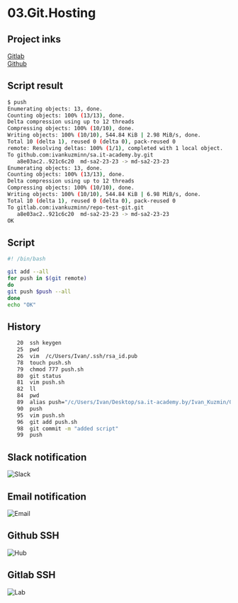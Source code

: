 # **03.Git.Hosting**

## **Project inks**
[Gitlab](https://gitlab.com/ivankuzminn/repo-test-git)<br>
[Github](https://github.com/ivankuzminn/sa.it-academy.by)

## **Script result**
```bash
$ push
Enumerating objects: 13, done.
Counting objects: 100% (13/13), done.
Delta compression using up to 12 threads
Compressing objects: 100% (10/10), done.
Writing objects: 100% (10/10), 544.84 KiB | 2.98 MiB/s, done.
Total 10 (delta 1), reused 0 (delta 0), pack-reused 0
remote: Resolving deltas: 100% (1/1), completed with 1 local object.
To github.com:ivankuzminn/sa.it-academy.by.git
   a8e03ac2..921c6c20  md-sa2-23-23 -> md-sa2-23-23
Enumerating objects: 13, done.
Counting objects: 100% (13/13), done.
Delta compression using up to 12 threads
Compressing objects: 100% (10/10), done.
Writing objects: 100% (10/10), 544.84 KiB | 6.98 MiB/s, done.
Total 10 (delta 1), reused 0 (delta 0), pack-reused 0
To gitlab.com:ivankuzminn/repo-test-git.git
   a8e03ac2..921c6c20  md-sa2-23-23 -> md-sa2-23-23
OK
```
## **Script**
```bash
#! /bin/bash

git add --all
for push in $(git remote)
do
git push $push --all
done
echo "OK"
```
## **History**
```bash
   20  ssh keygen
   25  pwd 
   26  vim  /c/Users/Ivan/.ssh/rsa_id.pub
   78  touch push.sh
   79  chmod 777 push.sh
   80  git status
   81  vim push.sh
   82  ll
   84  pwd
   89  alias push="/c/Users/Ivan/Desktop/sa.it-academy.by/Ivan_Kuzmin/03.Git. Hosting/push.sh"
   90  push
   95  vim push.sh
   96  git add push.sh
   98  git commit -m "added script"
   99  push
```

## Slack notification ##
![Slack](https://github.com/ivankuzminn/sa.it-academy.by/blob/md-sa2-23-23/Ivan_Kuzmin/03.Git.Hosting/images/slack.png)

## Email notification ##
![Email](https://github.com/ivankuzminn/sa.it-academy.by/blob/md-sa2-23-23/Ivan_Kuzmin/03.Git.Hosting/images/mail.png)

## Github SSH ##
![Hub](https://github.com/ivankuzminn/sa.it-academy.by/blob/md-sa2-23-23/Ivan_Kuzmin/03.Git.Hosting/images/sshgithub.png)

## Gitlab SSH ##
![Lab](https://github.com/ivankuzminn/sa.it-academy.by/blob/md-sa2-23-23/Ivan_Kuzmin/03.Git.Hosting/images/sshgitlab.png)